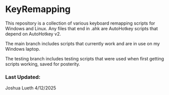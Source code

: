 # KeyRemapping
This repository is a collection of various keyboard remapping scripts for Windows and Linux. Any files that end in .ahk are AutoHotkey scripts that depend on AutoHotkey v2. 

The main branch includes scripts that currently work and are in use on my Windows laptop.

The testing branch includes testing scripts that were used when first getting scripts working, saved for posterity.

### Last Updated:
Joshua Lueth
4/12/2025
